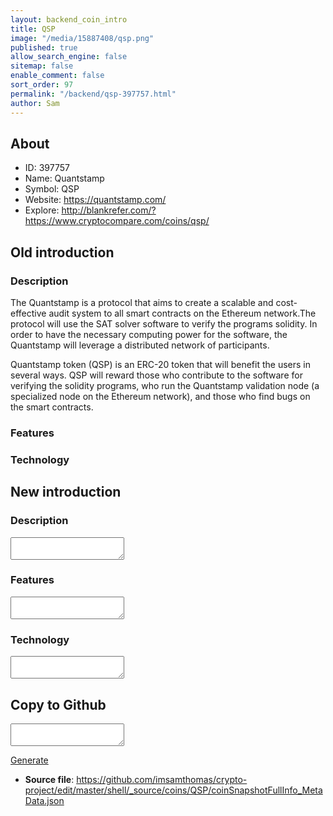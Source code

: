```yaml
---
layout: backend_coin_intro
title: QSP
image: "/media/15887408/qsp.png"
published: true
allow_search_engine: false
sitemap: false
enable_comment: false
sort_order: 97
permalink: "/backend/qsp-397757.html"
author: Sam
---
```


## About

- ID: 397757
- Name: Quantstamp
- Symbol: QSP
- Website: https://quantstamp.com/
- Explore: http://blankrefer.com/?https://www.cryptocompare.com/coins/qsp/


## Old introduction

### Description

<p>The Quantstamp is a protocol that aims to create a scalable and cost-effective audit system to all smart contracts on the Ethereum network.The protocol will use the SAT solver software to verify the programs solidity. In order to have the necessary computing power for the software, the Quantstamp will leverage a distributed network of participants.</p><p>Quantstamp token (QSP) is an ERC-20 token that will benefit the users in several ways. QSP will reward those who contribute to the software for verifying the solidity programs, who run the Quantstamp validation node (a specialized node on the Ethereum network), and those who find bugs on the smart contracts.</p>

### Features


### Technology




## New introduction


### Description
<textarea id="meta_description" name="description"></textarea>

### Features
<textarea id="meta_features" name="features"></textarea>

### Technology
<textarea id="meta_technology" name="technology"></textarea>


## Copy to Github

<textarea id="coinsnapshotfullinfo_metadata"></textarea>

<a href="#gen" onclick="generateMetaDatJson()">Generate</a>

- **Source file**: <a href="https://github.com/imsamthomas/crypto-project/edit/master/shell/_source/coins/QSP/coinSnapshotFullInfo_MetaData.json">https://github.com/imsamthomas/crypto-project/edit/master/shell/_source/coins/QSP/coinSnapshotFullInfo_MetaData.json</a>


